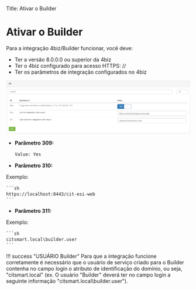 Title: Ativar o Builder

# Ativar o Builder

Para a integração 4biz/Builder funcionar, você deve:

- Ter a versão 8.0.0.0 ou superior da 4biz
- Ter o 4biz configurado para acesso HTTPS: //
- Ter os parâmetros de integração configurados no 4biz


![Builder Conection][1]

- **Parâmetro 309:**

    ```sh
    Value: Yes
    ```

- **Parâmetro 310:**

Exemplo:

    ```sh
    https://localhost:8443/cit-esi-web
    ```

- **Parâmetro 311:**

Exemplo:

    ```sh
    citsmart.local\builder.user
    ```
    

!!! success "USUÁRIO Builder"
    Para que a integração funcione corretamente é necessário que o usuário de serviço criado para o Builder contenha no campo login o atributo de identificação do domínio, ou seja, "citsmart.local" (ex. O usuário "Builder" deverá ter no campo login a seguinte informação  "citsmart.local\builder.user").


[1]:images/builder-conection.png
